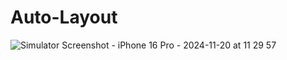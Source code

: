 # Auto-Layout

![Simulator Screenshot - iPhone 16 Pro - 2024-11-20 at 11 29 57](https://github.com/user-attachments/assets/f60b46e8-7a24-485a-aeac-90628bfb2838)
